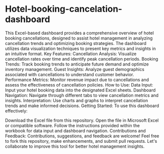 # Hotel-booking-cancelation-dashboard
This Excel-based dashboard provides a comprehensive overview of hotel booking cancellations, designed to assist hotel management in analyzing cancellation trends and optimizing booking strategies. The dashboard utilizes data visualization techniques to present key metrics and insights in an intuitive format.
Key Features:
Cancellation Analysis: Visualize cancellation rates over time and identify peak cancellation periods.
Booking Trends: Track booking trends to anticipate future demand and optimize inventory management.
Guest Insights: Analyze guest demographics associated with cancellations to understand customer behavior.
Performance Metrics: Monitor revenue impact due to cancellations and assess the effectiveness of cancellation policies.
How to Use:
Data Input: Input your hotel booking data into the designated Excel sheets.
Dashboard Navigation: Navigate through different tabs to view cancellation metrics and insights.
Interpretation: Use charts and graphs to interpret cancellation trends and make informed decisions.
Getting Started:
To use this dashboard effectively:

Download the Excel file from this repository.
Open the file in Microsoft Excel or compatible software.
Follow the instructions provided within the workbook for data input and dashboard navigation.
Contributions and Feedback:
Contributions, suggestions, and feedback are welcome! Feel free to fork this repository, make enhancements, and submit pull requests. Let's collaborate to improve this tool for better hotel management insights.
